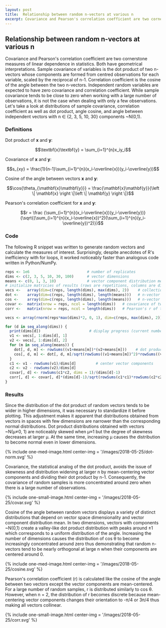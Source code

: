 ```yaml
---
layout: post
title:  Relationship between random n-vectors at various n
excerpt: Covariance and Pearson's correlation coefficient are two cornerstone measures of linear dependence in statistics. Both have geometrical interpretations. Sample covariance of variables is the dot product of two n-vectors whose components are formed from centred observations for each variable, scaled by the reciprocal of n-1. Correlation coefficient is the cosine of the angle between the two vectors. Their distributions depend on n. Here we will take a look at distributions of sample covariance, correlation coefficient as well as dot product, angle cosine, and angle between independent vectors with n ∈ {2, 3, 5, 10, 30} components ~N(0,1).
---
```


## Relationship between random n-vectors at various n

Covariance and Pearson's correlation coefficient are two cornerstone measures of linear dependence in statistics. Both have geometrical interpretations. Sample covariance of variables is the dot product of two n-vectors whose components are formed from centred observations for each variable, scaled by the reciprocal of n-1. Correlation coefficient is the cosine of the angle between the two n-vectors. Independent random variables are expected to have zero covariance and correlation coefficient. While sample covariance tends to be close to zero when working with a large number of observations, it is not the case when dealing with only a few observations. Let's take a look at distributions of sample covariance, correlation coefficient as well as dot product, angle cosine, and angle between independent vectors with n ∈ {2, 3, 5, 10, 30} components ~N(0,1).

### Definitions

Dot product of **x** and **y**: 

$$\textbf{x}\textbf{y} = \sum_{i=1}^{n}x_iy_i$$

Covariance of **x** and **y**: 

$$s_{xy} = \frac{1}{n-1}\sum_{i=1}^{n}(x_i-\overline{x})(y_i-\overline{y})$$

Cosine of the angle between vectors **x** and **y**: 

$$\cos{\theta_{\mathbf{x}\mathbf{y}}} = \frac{\mathbf{x}\mathbf{y}}{\left \| \mathbf{x} \right \|\left \| \mathbf{y} \right \|}$$

Pearson's correlation coefficient for **x** and **y**: 

$$r = \frac {\sum_{i=1}^{n}(x_i-\overline{x})(y_i-\overline{y})}{\sqrt{(\sum_{i=1}^{n}(x_i-\overline{x})^2)(\sum_{i=1}^{n}(y_i-\overline{y})^2)}}$$


### Code

The following R snippet was written to generate random vectors and calculate the measures of interest. Surprisingly, despite anecdotes of R's inefficiency with for loops, it worked noticeably faster than analogous code written in Python/NumPy. 

```R
reps <- 1e6                          # number of replicates
dims <- c(2, 3, 5, 10, 30, 100)      # vector dimensions
means <- c(0, 1, 3, 10)              # vector component distribution means
# initialize matricies of results (rows are repetitions, columns are dimensions)
vecs <-   array(dim=c(reps, length(dims), max(dims), 2))    # collection of n-vector pairs
dot <-    array(dim=c(reps, length(dims), length(means)))   # n-vector dot product
cos <-    array(dim=c(reps, length(dims), length(means)))   # n-vector angle cosine
covar <-  matrix(nrow = reps, ncol = length(dims))   # covariance of two sets ("vectors") of n observations
corr <-   matrix(nrow = reps, ncol = length(dims))   # Pearson's r of two sets ("vectors") of n observations

vecs <- array(rnorm(reps*max(dims)*2, 0, 1), dim=c(reps, max(dims), 2))	# collection of n-vector pairs, n = max(dims)

for (d in seq_along(dims)) {
  print(dims[d])                      # display progress (current number of dimensions)
  v1 <- vecs[, 1:dims[d], 1]
  v2 <- vecs[, 1:dims[d], 2]
  for (m in seq_along(means)) {
    dot[, d, m] <- rowSums((v1+means[m])*(v2+means[m]))    # dot product of vectors
    cos[, d, m] <- dot[, d, m]/sqrt(rowSums((v1+means[m])^2)*rowSums((v2+means[m])^2)) # cosine
  }
  c1 <- v1 - rowSums(v1)/dims[d]         # center vector components
  c2 <- v2 - rowSums(v2)/dims[d]                                            
  covar[, d] <- rowSums(c1*c2, dims = 1)/(dims[d]-1)                      # faster impolementation of cov()
  corr[, d] <- covar[, d]*(dims[d]-1)/sqrt(rowSums(c1*c1)*rowSums(c2*c2)) # faster implementation of cor()
}

```

### Results

Since the distribution of the dot product of random vectors tends to be wider in higher dimensions, it was necessary to standardize it before plotting. This adjustment makes it apparent that distributions obtained from vectors in spaces with few dimensions are narrower than the corresponding normal distributions. Dot product distributions obtained with vectors ~N(µ≠0, 1) are noticeably skewed when µ≈1 but the degree of skewness decreases at larger µ. At the same time, increasing µ causes the distribution to become normal even in lower dimensions.

{% include one-med-image.html center-img = '/images/2018-05-25/dot-norm.svg' %}

Covariance, the statistical analog of the dot product, avoids the issue of skewness and distribution widening at larger n by mean-centering vector components and dividing their dot product by n-1. Consequently, the covariance of random samples is more concentrated around zero when there is a large number of observations.

{% include one-small-image.html center-img = '/images/2018-05-25/covar.svg'  %}


Cosine of the angle between random vectors displays a variety of distinct distributions that depend on vector space dimensionality and vector component distribution mean. In two dimensions, vectors with components ~N(0,1) create a valley-like dot product distribution with peaks around ±1 which corresponds to a uniform distribution of the angle. Increasing the number of dimensions causes the distribution of cos θ to become increasingly concentrated around zero thus demonstrating that random n-vectors tend to be nearly orthogonal at large n when their components are centered around 0.

{% include one-med-image.html center-img = '/images/2018-05-25/cosine.svg'  %}

Pearson's correlation coefficient (r) is calculated like the cosine of the angle between two vectors except the vector components are mean-centered. For a large number of random samples, r is distributed similarly to cos θ. However, when n = 2, the distribution of r becomes discrete because mean-centering vector components changes their orientation to -π/4 or 3π/4 thus making all vectors collinear.

{% include one-small-image.html center-img = '/images/2018-05-25/corr.svg'  %}









